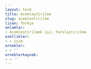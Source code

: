 ```yaml
---
layout: term
title: Acemleştirilme
slug: acemlestirilme
lisan: Türkçe
anlamlar:
- Acemleştirilmek işi; Farslaştırılma
ozellikler:
- - isim
ornekler:
- - ''
orneklerkaynak:
- - ''
---
```

